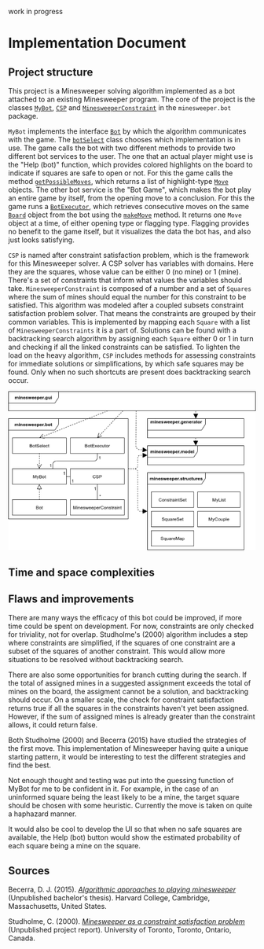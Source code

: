 work in progress

# Implementation Document

## Project structure

This project is a Minesweeper solving algorithm implemented as a bot attached to an existing Minesweeper program. The core of the project is the classes [`MyBot`](https://github.com/maariaw/minesweeper-helper/blob/f0f7b01a5812e2503abb7f29443dcfcd8c62a87d/src/main/java/minesweeper/bot/MyBot.java), [`CSP`](https://github.com/maariaw/minesweeper-helper/blob/f0f7b01a5812e2503abb7f29443dcfcd8c62a87d/src/main/java/minesweeper/bot/CSP.java) and [`MinesweeperConstraint`](https://github.com/maariaw/minesweeper-helper/blob/f0f7b01a5812e2503abb7f29443dcfcd8c62a87d/src/main/java/minesweeper/bot/MinesweeperConstraint.java) in the `minesweeper.bot` package.

`MyBot` implements the interface [`Bot`](https://github.com/maariaw/minesweeper-helper/blob/517601bda9a2ece8c250fb7fc497d750f32ece6f/src/main/java/minesweeper/bot/Bot.java) by which the algorithm communicates with the game. The [`botSelect`](https://github.com/maariaw/minesweeper-helper/blob/db3667080ddf1eb0cd1f16d01fe4727b95d842bf/src/main/java/minesweeper/bot/BotSelect.java) class chooses which implementation is in use. The game calls the bot with two different methods to provide two different bot services to the user. The one that an actual player might use is the "Help (bot)" function, which provides colored highlights on the board to indicate if squares are safe to open or not. For this the game calls the method [`getPossibleMoves`](https://github.com/maariaw/minesweeper-helper/blob/4730eab2dabf77cdc34df8d2dedcd41ca662dded/src/main/java/minesweeper/bot/MyBot.java#L150), which returns a list of highlight-type [`Move`](https://github.com/maariaw/minesweeper-helper/blob/db3667080ddf1eb0cd1f16d01fe4727b95d842bf/src/main/java/minesweeper/model/Move.java) objects. The other bot service is the "Bot Game", which makes the bot play an entire game by itself, from the opening move to a conclusion. For this the game runs a [`BotExecutor`](https://github.com/maariaw/minesweeper-helper/blob/db3667080ddf1eb0cd1f16d01fe4727b95d842bf/src/main/java/minesweeper/bot/BotExecutor.java), which retrieves consecutive moves on the same [`Board`](https://github.com/maariaw/minesweeper-helper/blob/db3667080ddf1eb0cd1f16d01fe4727b95d842bf/src/main/java/minesweeper/model/Board.java) object from the bot using the [`makeMove`](https://github.com/maariaw/minesweeper-helper/blob/4730eab2dabf77cdc34df8d2dedcd41ca662dded/src/main/java/minesweeper/bot/MyBot.java#L43) method. It returns one `Move` object at a time, of either opening type or flagging type. Flagging provides no benefit to the game itself, but it visualizes the data the bot has, and also just looks satisfying.

`CSP` is named after constraint satisfaction problem, which is the framework for this Minesweeper solver. A CSP solver has variables with domains. Here they are the squares, whose value can be either 0 (no mine) or 1 (mine). There's a set of constraints that inform what values the variables should take. `MinesweeperConstraint` is composed of a number and a set of `Squares` where the sum of mines should equal the number for this constraint to be satisfied. This algorithm was modeled after a coupled subsets constraint satisfaction problem solver. That means the constraints are grouped by their common variables. This is implemented by mapping each `Square` with a list of `MinesweeperConstraints` it is a part of. Solutions can be found with a backtracking search algorithm by assigning each `Square` either 0 or 1 in turn and checking if all the linked constraints can be satisfied. To lighten the load on the heavy algorithm, `CSP` includes methods for assessing constraints for immediate solutions or simplifications, by which safe squares may be found. Only when no such shortcuts are present does backtracking search occur.

![A diagram of the relations of classes and packages](https://github.com/maariaw/minesweeper-helper/blob/master/documentation/images/class-package-diagram.png)

## Time and space complexities



## Flaws and improvements

There are many ways the efficacy of this bot could be improved, if more time could be spent on development. For now, constraints are only checked for triviality, not for overlap. Studholme's (2000) algorithm includes a step where constraints are simplified, if the squares of one constraint are a subset of the squares of another constraint. This would allow more situations to be resolved without backtracking search.

There are also some opportunities for branch cutting during the search. If the total of assigned mines in a suggested assignment exceeds the total of mines on the board, the assigment cannot be a solution, and backtracking should occur. On a smaller scale, the check for constraint satisfaction returns true if all the squares in the constraints haven't yet been assigned. However, if the sum of assigned mines is already greater than the constraint allows, it could return false.

Both Studholme (2000) and Becerra (2015) have studied the strategies of the first move. This implementation of Minesweeper having quite a unique starting pattern, it would be interesting to test the different strategies and find the best.

Not enough thought and testing was put into the guessing function of MyBot for me to be confident in it. For example, in the case of an uninformed square being the least likely to be a mine, the target square should be chosen with some heuristic. Currently the move is taken on quite a haphazard manner.

It would also be cool to develop the UI so that when no safe squares are available, the Help (bot) button would show the estimated probability of each square being a mine on the square.


## Sources

Becerra, D. J. (2015). [*Algorithmic approaches to playing minesweeper*](https://dash.harvard.edu/bitstream/handle/1/14398552/BECERRA-SENIORTHESIS-2015.pdf) (Unpublished bachelor's thesis). Harvard College, Cambridge, Massachusetts, United States.

Studholme, C. (2000). [*Minesweeper as a constraint satisfaction problem*](http://www.cs.toronto.edu/~cvs/minesweeper/minesweeper.pdf) (Unpublished project report). University of Toronto, Toronto, Ontario, Canada.
